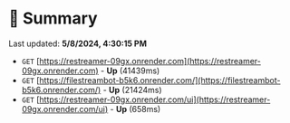 # 📖 Summary
Last updated: **5/8/2024, 4:30:15 PM**

- `GET` [https://restreamer-09gx.onrender.com](https://restreamer-09gx.onrender.com) - **Up** (41439ms)
- `GET` [https://filestreambot-b5k6.onrender.com/](https://filestreambot-b5k6.onrender.com/) - **Up** (21424ms)
- `GET` [https://restreamer-09gx.onrender.com/ui](https://restreamer-09gx.onrender.com/ui) - **Up** (658ms)
